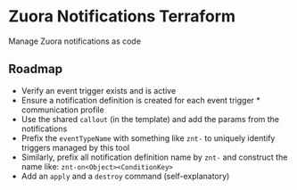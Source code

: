 # Zuora Notifications Terraform

Manage Zuora notifications as code

## Roadmap

- Verify an event trigger exists and is active
- Ensure a notification definition is created for each event trigger \*
  communication profile
- Use the shared `callout` (in the template) and add the params from the
  notifications
- Prefix the `eventTypeName` with something like `znt-` to uniquely identify
  triggers managed by this tool
- Similarly, prefix all notification definition name by `znt-` and construct the
  name like: `znt-on<Object><ConditionKey>`
- Add an `apply` and a `destroy` command (self-explanatory)

